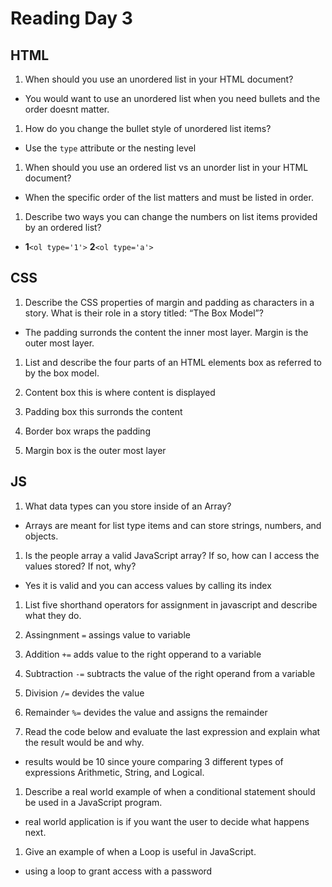 # Reading Day 3

## HTML

1. When should you use an unordered list in your HTML document?
  
  + You would want to use an unordered list when you need bullets and the order doesnt matter.

1. How do you change the bullet style of unordered list items?

  +  Use the `type` attribute or the nesting level

1. When should you use an ordered list vs an unorder list in your HTML document?

  + When the specific order of the list matters and must be listed in order.

1. Describe two ways you can change the numbers on list items provided by an ordered list?

  * **1**`<ol type='1'>` **2**`<ol type='a'>`

## CSS

1. Describe the CSS properties of margin and padding as characters in a story. What is their role in a story titled: “The Box Model”?

  * The padding surronds the content the inner most layer. Margin is the outer most layer.

1. List and describe the four parts of an HTML elements box as referred to by the box model.

  1. Content box this is where content is displayed
  
  1. Padding box this surronds the content

  1. Border box wraps the padding

  1. Margin box is the outer most layer

## JS

1. What data types can you store inside of an Array?

  * Arrays are meant for list type items and can store strings, numbers, and objects.

1. Is the people array a valid JavaScript array? If so, how can I access the values stored? If not, why?

  * Yes it is valid and you can access values by calling its index

1. List five shorthand operators for assignment in javascript and describe what they do.

  1. Assingnment `=` assings value to variable

  1. Addition `+=` adds value to the right opperand to a variable

  1. Subtraction `-=` subtracts the value of the right operand from a variable

  1. Division `/=` devides the value

  1. Remainder `%=` devides the value and assigns the remainder

1. Read the code below and evaluate the last expression and explain what the result would be and why.

  * results would be 10 since youre comparing 3 different types of expressions Arithmetic, String, and Logical.

1. Describe a real world example of when a conditional statement should be used in a JavaScript program.

  * real world application is if you want the user to decide what happens next. 

1. Give an example of when a Loop is useful in JavaScript.

  * using a loop to grant access with a password